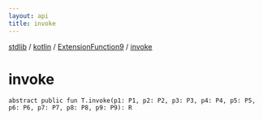 ```yaml
---
layout: api
title: invoke
---
```

[stdlib](../../index.md) / [kotlin](../index.md) / [ExtensionFunction9](index.md) / [invoke](invoke.md)

# invoke

```
abstract public fun T.invoke(p1: P1, p2: P2, p3: P3, p4: P4, p5: P5, p6: P6, p7: P7, p8: P8, p9: P9): R
```
